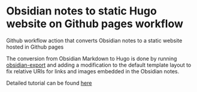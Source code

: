 # Obsidian notes to static Hugo website on Github pages workflow

Github workflow action that converts Obsidian notes to a static website hosted in Github pages

The conversion from Obsidian Markdown to Hugo is done by running [obsidian-export](https://github.com/zoni/obsidian-export) and adding a modification to the default template layout to fix relative URIs for links and images embedded in the Obsidian notes.

Detailed tutorial can be found [here](https://blog.x1sec.com/posts/obsidian-to-hugo-github-pages-action)

